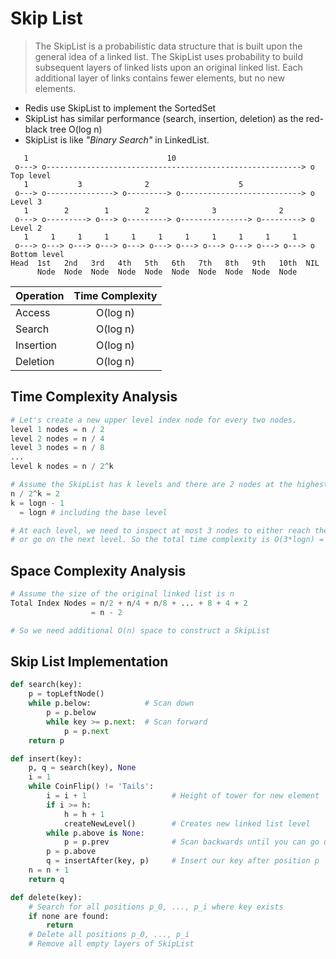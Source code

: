 # Skip List

> The SkipList is a probabilistic data structure that is built upon the general idea of a linked list. The SkipList uses probability to build subsequent layers of linked lists upon an original linked list. Each additional layer of links contains fewer elements, but no new elements.

- Redis use SkipList to implement the SortedSet
- SkipList has similar performance (search, insertion, deletion) as the red-black tree O(log n)
- SkipList is like _"Binary Search"_ in LinkedList.

```
   1                               10
 o---> o---------------------------------------------------------> o    Top level
   1           3              2                    5
 o---> o---------------> o---------> o---------------------------> o    Level 3
   1        2        1        2              3              2
 o---> o---------> o---> o---------> o---------------> o---------> o    Level 2
   1     1     1     1     1     1     1     1     1     1     1
 o---> o---> o---> o---> o---> o---> o---> o---> o---> o---> o---> o    Bottom level
Head  1st   2nd   3rd   4th   5th   6th   7th   8th   9th   10th  NIL
      Node  Node  Node  Node  Node  Node  Node  Node  Node  Node
```

| Operation | Time Complexity |
|-----------|:---------------:|
| Access    |    O(log n)     |
| Search    |    O(log n)     |
| Insertion |    O(log n)     |
| Deletion  |    O(log n)     |

## Time Complexity Analysis
```py
# Let's create a new upper level index node for every two nodes.
level 1 nodes = n / 2
level 2 nodes = n / 4
level 3 nodes = n / 8
...
level k nodes = n / 2^k

# Assume the SkipList has k levels and there are 2 nodes at the highest level
n / 2^k = 2
k = logn - 1
  = logn # including the base level

# At each level, we need to inspect at most 3 nodes to either reach the target
# or go on the next level. So the total time complexity is O(3*logn) = O(logn)
```

## Space Complexity Analysis
```py
# Assume the size of the original linked list is n
Total Index Nodes = n/2 + n/4 + n/8 + ... + 8 + 4 + 2
                  = n - 2

# So we need additional O(n) space to construct a SkipList
```

## Skip List Implementation
```py
def search(key):
    p = topLeftNode()
    while p.below:            # Scan down
        p = p.below
        while key >= p.next:  # Scan forward
            p = p.next
    return p

def insert(key):
    p, q = search(key), None
    i = 1
    while CoinFlip() != 'Tails':
        i = i + 1                   # Height of tower for new element
        if i >= h:
            h = h + 1
            createNewLevel()        # Creates new linked list level
        while p.above is None:
            p = p.prev              # Scan backwards until you can go up
        p = p.above
        q = insertAfter(key, p)     # Insert our key after position p
    n = n + 1
    return q

def delete(key):
    # Search for all positions p_0, ..., p_i where key exists
    if none are found:
        return
    # Delete all positions p_0, ..., p_i
    # Remove all empty layers of SkipList
```
